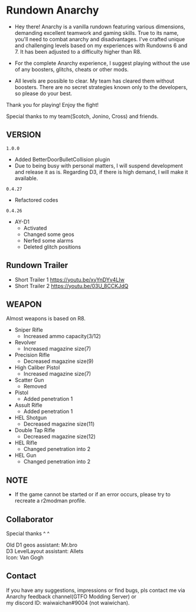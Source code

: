 # Rundown Anarchy

- Hey there! Anarchy is a vanilla rundown featuring various dimensions, demanding excellent teamwork and gaming skills. True to its name, you'll need to combat anarchy and disadvantages. I've crafted unique and challenging levels based on my experiences with Rundowns 6 and 7. It has been adjusted to a difficulty higher than R8.

- For the complete Anarchy experience, I suggest playing without the use of any boosters, glitchs, cheats or other mods.

- All levels are possible to clear. My team has cleared them without boosters. There are no secret strategies known only to the developers, so please do your best.

Thank you for playing! Enjoy the fight!  

Special thanks to my team(Scotch, Jonino, Cross) and friends.

## VERSION

```1.0.0```

- Added BetterDoorBulletCollision plugin
- Due to being busy with personal matters, I will suspend development and release it as is. Regarding D3, if there is high demand, I will make it available.

```0.4.27```

- Refactored codes

```0.4.26```

- AY-D1
  - Activated
  - Changed some geos
  - Nerfed some alarms
  - Deleted glitch positions

## Rundown Trailer

- Short Trailer 1 <https://youtu.be/xyYnDYv4LIw>
- Short Trailer 2 <https://youtu.be/03U_8CCKJdQ>

## WEAPON

Almost weapons is based on R8.

- Sniper Rifle
  - Increased ammo capacity(3/12)
- Revolver
  - Increased magazine size(7)
- Precision Rifle
  - Decreased magazine size(9)
- High Caliber Pistol
  - Increased magazine size(7)
- Scatter Gun
  - Removed
- Pistol
  - Added penetration 1
- Assult Rifle
  - Added penetration 1
- HEL Shotgun
  - Decreased magazine size(11)
- Double Tap Rifle
  - Decreased magazine size(12)
- HEL Rifle
  - Changed penetration into 2
- HEL Gun
  - Changed penetration into 2

## NOTE

- If the game cannot be started or if an error occurs, please try to recreate a r2modman profile.

## Collaborator

Special thanks ^ ^

Old D1 geos assistant: Mr.bro  
D3 LevelLayout assistant: Allets  
Icon: Van Gogh

## Contact

If you have any suggestions, impressions or find bugs, pls contact me via  
Anarchy feedback channel(GTFO Modding Server) or  
my discord ID: waiwaichan#9004 (not waiwichan).
